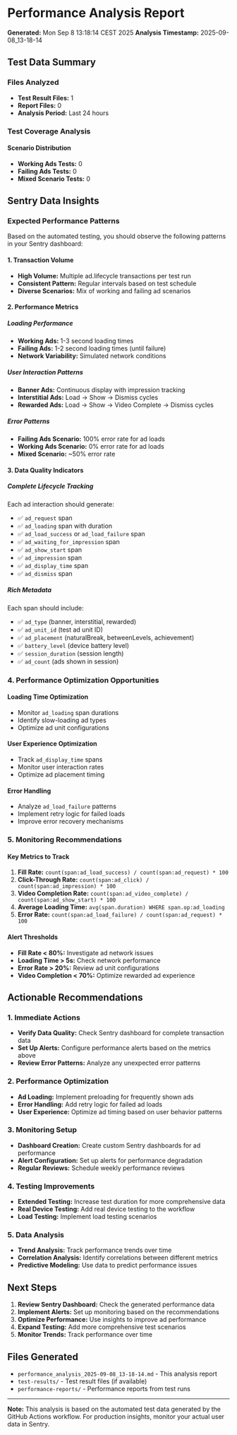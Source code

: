 # Performance Analysis Report
**Generated:** Mon Sep  8 13:18:14 CEST 2025
**Analysis Timestamp:** 2025-09-08_13-18-14

## Test Data Summary

### Files Analyzed
- **Test Result Files:**        1
- **Report Files:**        0
- **Analysis Period:** Last 24 hours

### Test Coverage Analysis

#### Scenario Distribution
- **Working Ads Tests:**        0
- **Failing Ads Tests:**        0  
- **Mixed Scenario Tests:**        0

## Sentry Data Insights

### Expected Performance Patterns

Based on the automated testing, you should observe the following patterns in your Sentry dashboard:

#### 1. Transaction Volume
- **High Volume:** Multiple ad.lifecycle transactions per test run
- **Consistent Pattern:** Regular intervals based on test schedule
- **Diverse Scenarios:** Mix of working and failing ad scenarios

#### 2. Performance Metrics

##### Loading Performance
- **Working Ads:** 1-3 second loading times
- **Failing Ads:** 1-2 second loading times (until failure)
- **Network Variability:** Simulated network conditions

##### User Interaction Patterns
- **Banner Ads:** Continuous display with impression tracking
- **Interstitial Ads:** Load → Show → Dismiss cycles
- **Rewarded Ads:** Load → Show → Video Complete → Dismiss cycles

##### Error Patterns
- **Failing Ads Scenario:** 100% error rate for ad loads
- **Working Ads Scenario:** 0% error rate for ad loads
- **Mixed Scenario:** ~50% error rate

#### 3. Data Quality Indicators

##### Complete Lifecycle Tracking
Each ad interaction should generate:
- ✅ `ad_request` span
- ✅ `ad_loading` span with duration
- ✅ `ad_load_success` or `ad_load_failure` span
- ✅ `ad_waiting_for_impression` span
- ✅ `ad_show_start` span
- ✅ `ad_impression` span
- ✅ `ad_display_time` span
- ✅ `ad_dismiss` span

##### Rich Metadata
Each span should include:
- ✅ `ad_type` (banner, interstitial, rewarded)
- ✅ `ad_unit_id` (test ad unit ID)
- ✅ `ad_placement` (naturalBreak, betweenLevels, achievement)
- ✅ `battery_level` (device battery level)
- ✅ `session_duration` (session length)
- ✅ `ad_count` (ads shown in session)

### 4. Performance Optimization Opportunities

#### Loading Time Optimization
- Monitor `ad_loading` span durations
- Identify slow-loading ad types
- Optimize ad unit configurations

#### User Experience Optimization
- Track `ad_display_time` spans
- Monitor user interaction rates
- Optimize ad placement timing

#### Error Handling
- Analyze `ad_load_failure` patterns
- Implement retry logic for failed loads
- Improve error recovery mechanisms

### 5. Monitoring Recommendations

#### Key Metrics to Track
1. **Fill Rate:** `count(span:ad_load_success) / count(span:ad_request) * 100`
2. **Click-Through Rate:** `count(span:ad_click) / count(span:ad_impression) * 100`
3. **Video Completion Rate:** `count(span:ad_video_complete) / count(span:ad_show_start) * 100`
4. **Average Loading Time:** `avg(span.duration) WHERE span.op:ad_loading`
5. **Error Rate:** `count(span:ad_load_failure) / count(span:ad_request) * 100`

#### Alert Thresholds
- **Fill Rate < 80%:** Investigate ad network issues
- **Loading Time > 5s:** Check network performance
- **Error Rate > 20%:** Review ad unit configurations
- **Video Completion < 70%:** Optimize rewarded ad experience

## Actionable Recommendations

### 1. Immediate Actions
- **Verify Data Quality:** Check Sentry dashboard for complete transaction data
- **Set Up Alerts:** Configure performance alerts based on the metrics above
- **Review Error Patterns:** Analyze any unexpected error patterns

### 2. Performance Optimization
- **Ad Loading:** Implement preloading for frequently shown ads
- **Error Handling:** Add retry logic for failed ad loads
- **User Experience:** Optimize ad timing based on user behavior patterns

### 3. Monitoring Setup
- **Dashboard Creation:** Create custom Sentry dashboards for ad performance
- **Alert Configuration:** Set up alerts for performance degradation
- **Regular Reviews:** Schedule weekly performance reviews

### 4. Testing Improvements
- **Extended Testing:** Increase test duration for more comprehensive data
- **Real Device Testing:** Add real device testing to the workflow
- **Load Testing:** Implement load testing scenarios

### 5. Data Analysis
- **Trend Analysis:** Track performance trends over time
- **Correlation Analysis:** Identify correlations between different metrics
- **Predictive Modeling:** Use data to predict performance issues

## Next Steps

1. **Review Sentry Dashboard:** Check the generated performance data
2. **Implement Alerts:** Set up monitoring based on the recommendations
3. **Optimize Performance:** Use insights to improve ad performance
4. **Expand Testing:** Add more comprehensive test scenarios
5. **Monitor Trends:** Track performance over time

## Files Generated

- `performance_analysis_2025-09-08_13-18-14.md` - This analysis report
- `test-results/` - Test result files (if available)
- `performance-reports/` - Performance reports from test runs

---

**Note:** This analysis is based on the automated test data generated by the GitHub Actions workflow. For production insights, monitor your actual user data in Sentry.

